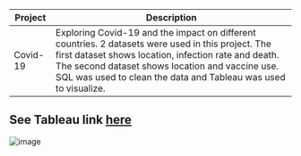 
| Project   | Description | 
| ----------- | ------------- | 
| Covid-19 | Exploring Covid-19 and the impact on different countries. 2 datasets were used in this project. The first dataset shows location, infection rate and death. The second dataset shows location and vaccine use.  SQL was used to clean the data and Tableau was used to visualize. |

## See Tableau link [here](https://public.tableau.com/app/profile/liz.kiger/viz/Covid-19dataviz_16582765892200/Dashboard1)

![image](https://public.tableau.com/app/profile/liz.kiger/viz/Covid-19dataviz_16582765892200/Dashboard1)
